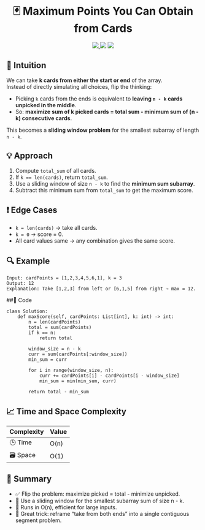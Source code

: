 <h1 align="center">🃏 Maximum Points You Can Obtain from Cards</h1>

<p align="center">
  <a href="https://leetcode.com/problems/maximum-points-you-can-obtain-from-cards/">
    <img src="https://img.shields.io/badge/LeetCode-Maximum%20Points%20You%20Can%20Obtain%20from%20Cards-brightgreen?logo=leetcode&style=flat-square" />
  </a>
  <img src="https://img.shields.io/badge/Difficulty-Medium-orange?style=flat-square" />
  <img src="https://img.shields.io/badge/Category-Sliding%20Window%2C%20Array-blueviolet?style=flat-square" />
</p>

## 🧠 Intuition

We can take **k cards from either the start or end** of the array.  
Instead of directly simulating all choices, flip the thinking:
- Picking `k` cards from the ends is equivalent to **leaving `n - k` cards unpicked in the middle**.
- So: **maximize sum of k picked cards = total sum - minimum sum of (n - k) consecutive cards**.

This becomes a **sliding window problem** for the smallest subarray of length `n - k`.

## 💡 Approach

1. Compute `total_sum` of all cards.  
2. If `k == len(cards)`, return `total_sum`.  
3. Use a sliding window of size `n - k` to find the **minimum sum subarray**.  
4. Subtract this minimum sum from `total_sum` to get the maximum score.  

## ❗ Edge Cases

- `k = len(cards)` → take all cards.  
- `k = 0` → score = 0.  
- All card values same → any combination gives the same score.  

## 🔍 Example

```
Input: cardPoints = [1,2,3,4,5,6,1], k = 3
Output: 12
Explanation: Take [1,2,3] from left or [6,1,5] from right → max = 12.
```

##🧾 Code

```
class Solution:
    def maxScore(self, cardPoints: List[int], k: int) -> int:
        n = len(cardPoints)
        total = sum(cardPoints)
        if k == n:
            return total

        window_size = n - k
        curr = sum(cardPoints[:window_size])
        min_sum = curr

        for i in range(window_size, n):
            curr += cardPoints[i] - cardPoints[i - window_size]
            min_sum = min(min_sum, curr)

        return total - min_sum
```

## 📈 Time and Space Complexity

| Complexity | Value |
|------------|--------|
| 🕒 Time     | O(n)   |
| 🗃️ Space    | O(1)   |

## 📌 Summary

- ✅ Flip the problem: maximize picked = total - minimize unpicked.
- 🔁 Use a sliding window for the smallest subarray sum of size n - k.
- 🚀 Runs in O(n), efficient for large inputs.
- 🧠 Great trick: reframe “take from both ends” into a single contiguous segment problem.